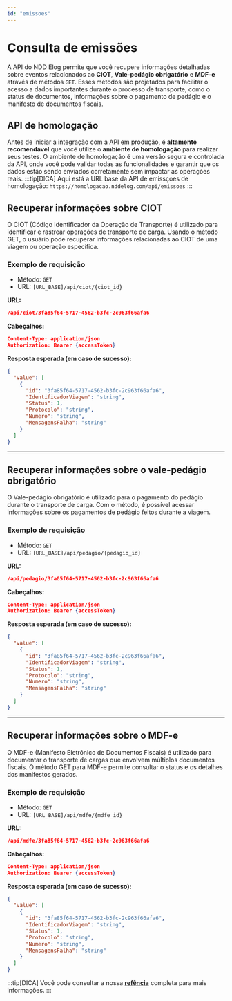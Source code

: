 ```yaml
---
id: "emissoes"
---
```


# Consulta de emissões

A API do NDD Elog permite que você recupere informações detalhadas sobre eventos relacionados ao **CIOT**, **Vale-pedágio obrigatório** e **MDF-e** através de métodos `GET`. Esses métodos são projetados para facilitar o acesso a dados importantes durante o processo de transporte, como o status de documentos, informações sobre o pagamento de pedágio e o manifesto de documentos fiscais.

## API de homologação

Antes de iniciar a integração com a API em produção, é **altamente recomendável** que você utilize o **ambiente de homologação** para realizar seus testes. O ambiente de homologação é uma versão segura e controlada da API, onde você pode validar todas as funcionalidades e garantir que os dados estão sendo enviados corretamente sem impactar as operações reais.
:::tip[DICA]
Aqui está a URL base da API de emissçoes de homologação: `https://homologacao.nddelog.com/api/emissoes`
:::

## Recuperar informações sobre CIOT
O CIOT (Código Identificador da Operação de Transporte) é utilizado para identificar e rastrear operações de transporte de carga. Usando o método GET, o usuário pode recuperar informações relacionadas ao CIOT de uma viagem ou operação específica.


### Exemplo de requisição

- Método: `GET`
- URL: `[URL_BASE]/api/ciot/{ciot_id}`

**URL:**
```json
/api/ciot/3fa85f64-5717-4562-b3fc-2c963f66afa6
```

**Cabeçalhos:**
```json
Content-Type: application/json
Authorization: Bearer {accessToken}
```

**Resposta esperada (em caso de sucesso):**
```json
{
  "value": [
    {
      "id": "3fa85f64-5717-4562-b3fc-2c963f66afa6",
      "IdentificadorViagem": "string",
      "Status": 1,
      "Protocolo": "string",
      "Numero": "string",
      "MensagensFalha": "string"
    }
  ]
}
```

---

## Recuperar informações sobre o vale-pedágio obrigatório
O Vale-pedágio obrigatório é utilizado para o pagamento do pedágio durante o transporte de carga. Com o método, é possível acessar informações sobre os pagamentos de pedágio feitos durante a viagem.

### Exemplo de requisição

- Método: `GET`
- URL: `[URL_BASE]/api/pedagio/{pedagio_id}`

**URL:**
```json
/api/pedagio/3fa85f64-5717-4562-b3fc-2c963f66afa6
```

**Cabeçalhos:**
```json
Content-Type: application/json
Authorization: Bearer {accessToken}
```

**Resposta esperada (em caso de sucesso):**
```json
{
  "value": [
    {
      "id": "3fa85f64-5717-4562-b3fc-2c963f66afa6",
      "IdentificadorViagem": "string",
      "Status": 1,
      "Protocolo": "string",
      "Numero": "string",
      "MensagensFalha": "string"
    }
  ]
}
```

---

## Recuperar informações sobre o MDF-e
O MDF-e (Manifesto Eletrônico de Documentos Fiscais) é utilizado para documentar o transporte de cargas que envolvem múltiplos documentos fiscais. O método GET para MDF-e permite consultar o status e os detalhes dos manifestos gerados.

### Exemplo de requisição

- Método: `GET`
- URL: `[URL_BASE]/api/mdfe/{mdfe_id}`

**URL:**
```json
/api/mdfe/3fa85f64-5717-4562-b3fc-2c963f66afa6
```

**Cabeçalhos:**
```json
Content-Type: application/json
Authorization: Bearer {accessToken}
```

**Resposta esperada (em caso de sucesso):**
```json
{
  "value": [
    {
      "id": "3fa85f64-5717-4562-b3fc-2c963f66afa6",
      "IdentificadorViagem": "string",
      "Status": 1,
      "Protocolo": "string",
      "Numero": "string",
      "MensagensFalha": "string"
    }
  ]
}
```

:::tip[DICA]
Você pode consultar a nossa [**refência**](#) completa para mais informações.
:::